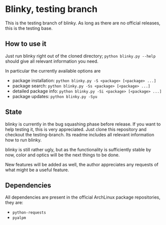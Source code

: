 # Blinky, testing branch

This is the testing branch of blinky. As long as there are no official releases, this is the testing base.


## How to use it

Just run blinky right out of the cloned directory; `python blinky.py --help` should give all relevant information you need.

In particular the currently available options are

  * package installation: `python blinky.py -S <package> [<package> ...]`
  * package search: `python blinky.py -Ss <package> [<package> ...]`
  * detailed package info: `python blinky.py -Si <package> [<package> ...]`
  * package updates: `python blinky.py -Syu`


## State

blinky is currently in the bug squashing phase before release. If you want to help testing it, this is very appreciated. Just clone this repository and checkout the testing-branch. Its readme includes all relevant information how to run blinky.

blinky is still rather ugly, but as the functionality is sufficiently stable by now, color and optics will be the next things to be done.

New features will be added as well, the author appreciates any requests of what might be a useful feature.


## Dependencies

All dependencies are present in the official ArchLinux package repositories, they are:

  * `python-requests`
  * `pyalpm`
